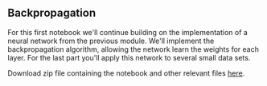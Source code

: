 
## Backpropagation

For this first notebook we'll continue building on the implementation of a
neural network from the previous module. We'll implement the backpropagation
algorithm, allowing the network learn the weights for each layer. For the last
part you'll apply this network to several small data sets.

Download zip file containing the notebook and other relevant files [here](NN_backward.zip).

